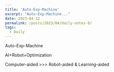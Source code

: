 ```yaml
---
title: 'Auto-Exp-Machine'
excerpt: "Auto-Exp-Machine..."
date: 2023-04-12
permalink: /posts/2023/04/daily-notes-9/
tags:
  - Daily
---
```


Auto-Exp-Machine

AI+Robot+Optimization

Computer-aided >>> Robot-aided & Learning-aided